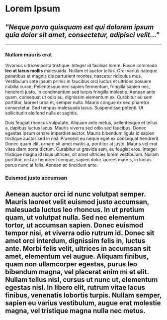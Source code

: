 # Lorem Ipsum
## *"Neque porro quisquam est qui dolorem ipsum quia dolor sit amet, consectetur, adipisci velit..."*
---
### Nullam mauris erat
 Vivamus ultrices porta tristique. Integer id facilisis lorem. Fusce commodo **leo at lacus mollis** malesuada. Nullam et auctor tellus. Orci varius natoque penatibus et magnis dis parturient montes, nascetur ridiculus mus. Vestibulum ante ipsum primis in faucibus orci luctus et ultrices posuere cubilia curae; Pellentesque nec sapien fermentum, fringilla sapien nec, hendrerit justo. In condimentum sed turpis fringilla molestie. Aenean ante quam, consequat ut odio eu, dignissim elementum ex. Curabitur eu sem porttitor, laoreet urna et, semper nulla. Mauris congue ex sed pharetra consectetur. Sed tempus malesuada lacus. Suspendisse potenti. Ut sollicitudin eleifend nulla et sagittis.

Duis feugiat rhoncus vulputate. Aliquam ante metus, pellentesque et tellus a, dapibus luctus lacus. Mauris viverra sed odio sed faucibus. Donec egestas ipsum ornare imperdiet auctor. Mauris bibendum ligula id sapien tristique auctor sed in nisl. Praesent eu neque eget ex consequat hendrerit. Donec quam elit, ornare sit amet mattis a, porttitor at justo. Mauris vel erat vitae diam porta dictum. Curabitur ut gravida sem, eu feugiat eros. Integer tristique magna id risus ultrices, sit amet ultricies lorem vestibulum. Nullam porttitor, nisl ac hendrerit congue, sapien dolor laoreet mauris, in luctus purus nunc at felis. Aenean ac tincidunt ante.

### Euismod justo accumsan

 Aenean auctor orci id nunc **volutpat semper**. Mauris laoreet velit euismod justo accumsan, malesuada luctus leo rhoncus. In ut pretium quam, ut volutpat nulla. Sed nec elementum tortor, ut accumsan sapien. Donec euismod tempor nisi, et viverra odio rutrum id. Donec sit amet orci interdum, dignissim felis in, luctus ante. Morbi felis velit, ultrices in accumsan sit amet, elementum vel augue. Aliquam finibus, quam non ullamcorper egestas, purus leo bibendum magna, vel placerat enim mi et elit. Nullam tellus nisl, cursus ut nunc ut, elementum egestas nisl. In libero elit, rutrum vitae lacus finibus, venenatis lobortis turpis. Nullam semper, sapien eu varius vestibulum, augue erat molestie magna, vel tristique magna nulla nec metus. 
---
